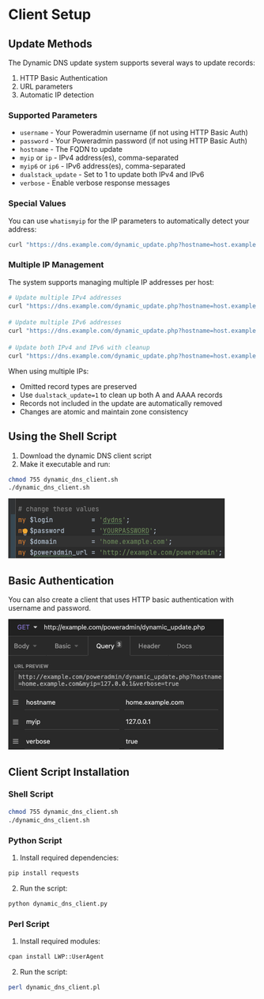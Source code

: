 # Client Setup

## Update Methods

The Dynamic DNS update system supports several ways to update records:

1. HTTP Basic Authentication
2. URL parameters
3. Automatic IP detection

### Supported Parameters

* `username` - Your Poweradmin username (if not using HTTP Basic Auth)
* `password` - Your Poweradmin password (if not using HTTP Basic Auth)
* `hostname` - The FQDN to update
* `myip` or `ip` - IPv4 address(es), comma-separated
* `myip6` or `ip6` - IPv6 address(es), comma-separated
* `dualstack_update` - Set to 1 to update both IPv4 and IPv6
* `verbose` - Enable verbose response messages

### Special Values

You can use `whatismyip` for the IP parameters to automatically detect your address:

```bash
curl "https://dns.example.com/dynamic_update.php?hostname=host.example.com&myip=whatismyip"
```

### Multiple IP Management

The system supports managing multiple IP addresses per host:

```bash
# Update multiple IPv4 addresses
curl "https://dns.example.com/dynamic_update.php?hostname=host.example.com&myip=192.0.2.1,192.0.2.2"

# Update multiple IPv6 addresses
curl "https://dns.example.com/dynamic_update.php?hostname=host.example.com&myip6=2001:db8::1,2001:db8::2"

# Update both IPv4 and IPv6 with cleanup
curl "https://dns.example.com/dynamic_update.php?hostname=host.example.com&myip=192.0.2.1,192.0.2.2&myip6=2001:db8::1,2001:db8::2&dualstack_update=1"
```

When using multiple IPs:

* Omitted record types are preserved
* Use `dualstack_update=1` to clean up both A and AAAA records
* Records not included in the update are automatically removed
* Changes are atomic and maintain zone consistency

## Using the Shell Script

1. Download the dynamic DNS client script
2. Make it executable and run:

```bash
chmod 755 dynamic_dns_client.sh
./dynamic_dns_client.sh
```

![Shell Script Configuration](../../screenshots/dynamic_update05.png)

## Basic Authentication

You can also create a client that uses HTTP basic authentication with username and password.

![Basic Auth Setup](../../screenshots/dynamic_update06.png)

## Client Script Installation

### Shell Script

```bash
chmod 755 dynamic_dns_client.sh
./dynamic_dns_client.sh
```

### Python Script

1. Install required dependencies:

```bash
pip install requests
```

2. Run the script:

```bash
python dynamic_dns_client.py
```

### Perl Script

1. Install required modules:

```bash
cpan install LWP::UserAgent
```

2. Run the script:

```bash
perl dynamic_dns_client.pl
```

